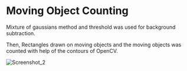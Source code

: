 # Moving Object Counting

Mixture of gaussians method and threshold was used for background subtraction.

Then, Rectangles drawn on moving objects and the moving objects was counted with help of the contours of OpenCV.


![Screenshot_2](https://user-images.githubusercontent.com/44754287/64534693-8f68cb00-d31e-11e9-854f-c4f52020d902.jpg)



